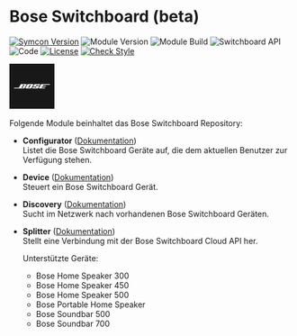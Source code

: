 # Bose Switchboard (beta)  

[![Symcon Version](https://img.shields.io/badge/Symcon_Version-5.4>-red.svg)](https://www.symcon.de/service/dokumentation/entwicklerbereich/sdk-tools/sdk-php/)
![Module Version](https://img.shields.io/badge/Module_Version-1.00-blue.svg)
![Module Build](https://img.shields.io/badge/Module_Build-2-blue.svg)
![Switchboard API](https://img.shields.io/badge/Switchboard_API-0.9-blue.svg)
![Code](https://img.shields.io/badge/Code-PHP-blue.svg)
[![License](https://img.shields.io/badge/License-CC%20BY--NC--SA%204.0-green.svg)](https://creativecommons.org/licenses/by-nc-sa/4.0/)
[![Check Style](https://github.com/ubittner/SymconBoseSwitchboard/workflows/Check%20Style/badge.svg)](https://github.com/ubittner/SymconBoseSwitchboard/actions)  

![Image](imgs/bose_logo_blackbox_80x80.png)  

Folgende Module beinhaltet das Bose Switchboard Repository:

- __Configurator__ ([Dokumentation](Configurator))  
	Listet die Bose Switchboard Geräte auf, die dem aktuellen Benutzer zur Verfügung stehen. 

- __Device__ ([Dokumentation](Device))  
	Steuert ein Bose Switchboard Gerät.
	
- __Discovery__ ([Dokumentation](Discovery))  
	Sucht im Netzwerk nach vorhandenen Bose Switchboard Geräten. 

- __Splitter__ ([Dokumentation](Splitter))  
	Stellt eine Verbindung mit der Bose Switchboard Cloud API her.  
	
	Unterstützte Geräte:
    * Bose Home Speaker 300
    * Bose Home Speaker 450
    * Bose Home Speaker 500
    * Bose Portable Home Speaker
    * Bose Soundbar 500
    * Bose Soundbar 700
